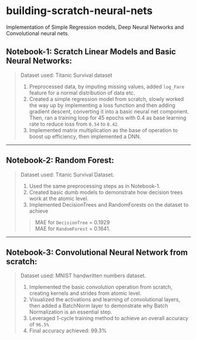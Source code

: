 # building-scratch-neural-nets
Implementation of Simple Regression models, Deep Neural Networks and Convolutional neural nets. <br>


## Notebook-1: Scratch Linear Models and Basic Neural Networks: <br>
> Dataset used: Titanic Survival dataset <br>
> 1. Preprocessed data, by imputing missing values, added `log_Fare` feature for a normal distribution of data etc. <br>
> 2. Created a simple regression model from scratch, slowly worked the way up by implementing a loss function and then adding gradient descent, converting it into a basic neural net component. Then, ran a training loop for 45 epochs with 0.4 as base learning rate to reduce loss from `0.54` to `0.42`.<br>
> 3. Implemented matrix multiplication as the base of operation to boost up efficiency, then implemented a DNN.

---
## Notebook-2: Random Forest:<br>
> Dataset used: Titanic Survival Dataset. <br>
> 1. Used the same preprocessing steps as in Notebook-1. <br>
> 2. Created basic dumb models to demonstrate how decision trees work at the atomic level. <br>
> 3. Implemented DecisionTrees and RandomForests on the dataset to achieve <br>
>> MAE for `DecisionTree` = 0.1929<br>
>> MAE for `RandomForest` = 0.1641.
---

## Notebook-3: Convolutional Neural Network from scratch: <br>
> Dataset used: MNIST handwritten numbers dataset. <br>
> 1. Implemented the basic convolution operation from scratch, creating kernels and strides from atomic level. <br>
> 2. Visualized the activations and learning of convolutional layers, then added a BatchNorm layer to demonstrate why Batch Normalization is an essential step.
> 3. Leveraged 1-cycle training method to achieve an overall accuracy of `96.5%`
> 4. Final accuracy achieved: 99.3%
